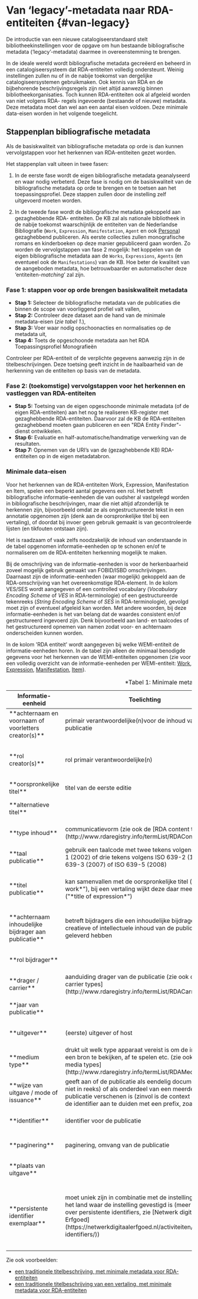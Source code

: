 Van ‘legacy’-metadata naar RDA-entiteiten {#van-legacy}
=====================

De introductie van een nieuwe catalogiseerstandaard stelt bibliotheekinstellingen voor de opgave om hun bestaande bibliografische metadata (‘legacy’-metadata) daarmee in overeenstemming te brengen. 

In de ideale wereld wordt bibliografische metadata gecreëerd en beheerd in een catalogiseersysteem dat RDA-entiteiten volledig ondersteunt. Weinig instellingen zullen nu of in de nabije toekomst van dergelijke catalogiseersystemen gebruikmaken. Ook kennis van RDA en de bijbehorende beschrijvingsregels zijn niet altijd aanwezig binnen bibliotheekorganisaties. 
Toch kunnen RDA-entiteiten ook al afgeleid worden van niet volgens RDA- regels ingevoerde (bestaande of nieuwe) metadata. Deze metadata moet dan wel aan een aantal eisen voldoen. Deze minimale data-eisen worden in het volgende toegelicht. 

## Stappenplan bibliografische metadata 
Als de basiskwaliteit van bibliografische metadata op orde is dan kunnen vervolgstappen voor het herkennen van RDA-entiteiten gezet worden. 

Het stappenplan valt uiteen in twee fasen: 

1. In de eerste fase wordt de eigen bibliografische metadata geanalyseerd en waar nodig verbeterd. Deze fase is nodig om de basiskwaliteit van de bibliografische metadata op orde te brengen en te toetsen aan het toepassingsprofiel. Deze stappen zullen door de instelling zelf uitgevoerd moeten worden. 
 
2. In de tweede fase wordt de bibliografische metadata gekoppeld aan gezaghebbende RDA- entiteiten. De KB zal als nationale bibliotheek in de nabije toekomst waarschijnlijk de entiteiten van de Nederlandse Bibliografie (`Work`, `Expression`, `Manifestation`, `Agent` en ook [Persona](#persona-in-rda)) gezaghebbend publiceren. Als eerste collecties zullen monografische romans en kinderboeken op deze manier gepubliceerd gaan worden. Zo worden de vervolgstappen van fase 2 mogelijk: het koppelen van de eigen bibliografische metadata aan de `Works`, `Expressions`, `Agents` (en eventueel ook de `Manifestations`) van de KB. Hoe beter de kwaliteit van de aangeboden metadata, hoe betrouwbaarder en automatischer deze ‘entiteiten-*matching*’ zal zijn. 

### Fase 1: stappen voor op orde brengen basiskwaliteit metadata 

 
- **Stap 1:** Selecteer de bibliografische metadata van de publicaties die binnen de scope van voorliggend profiel valt vallen,  
- **Stap 2:** Controleer deze dataset aan de hand van de minimale metadata-eisen (*zie tabel 1.*),  
- **Stap 3:** Voer waar nodig opschoonacties en normalisaties op de metadata uit,  
- **Stap 4:** Toets de opgeschoonde metadata aan het RDA Toepassingsprofiel Monografieën 

Controleer per RDA-entiteit of de verplichte gegevens aanwezig zijn in de titelbeschrijvingen. Deze toetsing geeft inzicht in de haalbaarheid van de herkenning van de entiteiten op basis van de metadata. 
 
### Fase 2: (toekomstige) vervolgstappen voor het herkennen en vastleggen van RDA-entiteiten 
 
- **Stap 5:** Toetsing van de eigen opgeschoonde minimale metadata (of de eigen RDA-entiteiten) aan het nog te realiseren KB-register met gezaghebbende RDA-entiteiten. Daarvoor zal de KB de RDA-entiteiten gezaghebbend moeten gaan publiceren en een "RDA Entity Finder"-dienst ontwikkelen.  
- **Stap 6:** Evaluatie en half-automatische/handmatige verwerking van de resultaten.  
- **Stap 7:** Opnemen van de URI’s van de (gezaghebbende KB) RDA-entiteiten op in de eigen metadatabron. 


### Minimale data-eisen 
Voor het herkennen van de RDA-entiteiten Work, Expression, Manifestation en Item, spelen een beperkt aantal gegevens een rol. Het betreft bibliografische informatie-eenheden die van oudsher al vastgelegd worden in bibliografische beschrijvingen, maar die niet altijd afzonderlijk te herkennen zijn, bijvoorbeeld omdat ze als ongestructureerde tekst in een annotatie opgenomen zijn (denk aan de oorspronkelijke titel bij een vertaling), of doordat bij invoer geen gebruik gemaakt is van gecontroleerde lijsten (en tikfouten ontstaan zijn).  

Het is raadzaam of vaak zelfs noodzakelijk de inhoud van onderstaande in de tabel opgenomen informatie-eenheden op te schonen en/of te normaliseren om de RDA-entiteiten herkenning mogelijk te maken. 

Bij de omschrijving van de informatie-eenheden is voor de herkenbaarheid zoveel mogelijk gebruik gemaakt van FOBID/ISBD omschrijvingen. Daarnaast zijn de informatie-eenheden (waar mogelijk) gekoppeld aan de RDA-omschrijving van het overeenkomstige RDA-element. In de kolom VES/SES wordt aangegeven of een controlled vocabulary (*Vocabulary Encoding Scheme* of *VES* in RDA-terminologie) of een gestructureerde tekenreeks (*String Encoding Scheme* of *SES* in RDA-terminologie), gevolgd moet zijn of eventueel afgeleid kan worden. Met andere woorden, bij deze informatie-eenheden is het van belang dat de waardes consistent en/of gestructureerd ingevoerd zijn. Denk bijvoorbeeld aan land- en taalcodes of het gestructureerd opnemen van namen zodat voor- en achternaam onderscheiden kunnen worden. 

In de kolom 'RDA entiteit' wordt aangegeven bij welke WEMI-entiteit de informatie-eenheden horen. In de tabel zijn alleen de minimaal benodigde gegevens voor het herkennen van de WEMI-entiteiten opgenomen (zie voor een volledig overzicht van de informatie-eenheden per WEMI-entiteit: [Work](https://github.com/netwerk-digitaal-erfgoed/rdanl/blob/master/Work-kenmerken.md), [Expression](https://github.com/netwerk-digitaal-erfgoed/rdanl/blob/master/Expression-kenmerken.md), [Manifestation](https://github.com/netwerk-digitaal-erfgoed/rdanl/blob/master/Manifestation-kenmerken.md), [Item](https://github.com/netwerk-digitaal-erfgoed/rdanl/blob/master/Item-kenmerken.md)). 


<table class='data'>
    <caption>*Tabel 1: Minimale metadata voor de herkenning van de WEMI-entiteiten van RDA*</caption>
    <thead>
        <tr>
            <th>Informatie-eenheid</th>
            <th>Toelichting</th>
            <th>Toelichting RDA</th>
            <th>Verpl.?</th>
            <th>VES/SES</th>
            <th>RDA Entiteit</th>
            <th>Voorbeelden</th>
        </tr>
    </thead>
    <tbody>
        <tr>
            <td>**achternaam en voornaam of voorletters creator(s)**</td>
            <td>primair verantwoordelijke(n)voor de inhoud van de publicatie</td>
            <td>`rdaw:P10065` &quot;*creator agent of work*&quot;</td>
            <td>ja</td>
            <td>ja, om achternaam te kunnen selecteren</td>
            <td>`Work`</td>
            <td>&quot;Couperus, Louis&quot;</td>
        </tr>
        <tr>
            <td>**rol creator(s)**</td>
            <td>rol primair verantwoordelijke(n)</td>
            <td>*subproperties* van `rdaw:P10065` &quot;*creator agent of work*&quot;</td>
            <td>indien bekend</td>
            <td>ja</td>
            <td>`Work`</td>
            <td>aut (author), art (artist)</td>
        </tr>
        <tr>
            <td>**oorspronkelijke titel**</td>
            <td>titel van de eerste editie</td>
            <td>`rdaw:P10088` &quot;*title of work*&quot;</td>
            <td>ja</td>
            <td>nee</td>
            <td>`Work`</td>
            <td>&quot;Aan den weg der vreugde&quot;</td>
        </tr>
        <tr>
            <td>**alternatieve titel**</td>
            <td></td>
            <td>`rdaw:P10086` &quot;*variant title of work*&quot;</td>
            <td>indien bekend</td>
            <td>nee</td>
            <td>`Work`</td>
            <td>&quot;Max Havelaar&quot;</td>
        </tr>
        <tr>
            <td>**type inhoud**</td>
            <td>communicatievorm (zie ook de [RDA content types](http://www.rdaregistry.info/termList/RDAContentType/))</td>
            <td>`rdae:P20001` &quot;*content type*&quot;</td>
            <td>ja</td>
            <td>ja</td>
            <td>`Expression`</td>
            <td>&quot;text&quot;, &quot;spoken word&quot;</td>
        </tr>
        <tr>
            <td>**taal publicatie**</td>
            <td>gebruik een taalcode met twee tekens volgens ISO 639-1 (2002) of drie tekens volgens ISO 639-2 (1998), ISO 639-3 (2007) of ISO 639-5 (2008)</td>
            <td>`rdae:P20006` &quot;*language of expression*&quot;</td>
            <td>ja</td>
            <td>ja</td>
            <td>`Expression`</td>
            <td>&quot;nl&quot;, &quot;nl-be&quot;</td>
        </tr>
        <tr>
            <td>**titel publicatie**</td>
            <td>kan samenvallen met de oorspronkelijke titel (&quot;*title of work*&quot;), bij een vertaling wijkt deze daar meestal van af (&quot;*title of expression*&quot;)</td>
            <td>`rdaw:P10088` &quot;title of work&quot; ,  `rdae:P20312` &quot;*title of expression*&quot;</td>
            <td>indien aanwezig</td>
            <td>nee</td>
            <td>`Work`, `Expression`</td>
            <td>&quot;The black lake&quot; (een vertaling van &quot;Oeroeg&quot;)</td>
        </tr>
        <tr>
            <td>**achternaam inhoudelijke bijdrager aan publicatie**</td>
            <td>betreft bijdragers die een inhoudelijke bijdrage aan de creatieve of intellectuele inhoud van de publicatie geleverd hebben</td>
            <td>`rdae:P2005` &quot;*creator agent of expression*&quot;</td>
            <td>indien aanwezig</td>
            <td>ja, om achternaam auteur te kunnen selecteren</td>
            <td>`Expression`</td>
            <td>&quot;Noble, Philippe&quot;</td>
        </tr>
        <tr>
            <td>**rol bijdrager**</td>
            <td></td>
            <td>`rdae:P20053`, zie de subproperties</td>
            <td>indien bekend</td>
            <td>ja</td>
            <td>`Expression`</td>
            <td>&quot;trl&quot; (translator)</td>
        </tr>
        <tr>
            <td>**drager / carrier**</td>
            <td>aanduiding drager van de publicatie (zie ook de [RDA carrier types](http://www.rdaregistry.info/termList/RDACarrierType/))</td>
            <td>`rdam:P30001` &quot;*carrier type*&quot;</td>
            <td>ja</td>
            <td>ja</td>
            <td>`Manifestation`</td>
            <td>&quot;band&quot;, &quot;microfiche&quot;</td>
        </tr>
        <tr>
            <td>**jaar van publicatie**</td>
            <td></td>
            <td>`rdam:P30011` &quot;*date of publication*&quot;</td>
            <td>ja</td>
            <td>ja</td>
            <td>`Manifestation`</td>
            <td>&quot;1969&quot;</td>
        </tr>
        <tr>
            <td>**uitgever**</td>
            <td>(eerste) uitgever of host</td>
            <td>`rdam:P30176` &quot;name of publisher&quot;</td>
            <td>ja</td>
            <td>nee</td>
            <td>`Manifestation`</td>
            <td>&quot;Pandora&quot;</td>
        </tr>
        <tr>
            <td>**medium type**</td>
            <td>drukt uit welk type apparaat vereist is om de inhoud van een bron te bekijken, af te spelen etc. (zie ook de [RDA media types](http://www.rdaregistry.info/termList/RDAMediaType/))</td>
            <td>`rdam:P30002` &quot;*has media type*&quot;</td>
            <td>indien bekend</td>
            <td>ja</td>
            <td>`Manifestation`</td>
            <td>&quot;computer&quot;, &quot;zonder medium&quot; (bij een gedrukte publicatie)</td>
        </tr>
        <tr>
            <td>**wijze van uitgave / mode of issuance**</td>
            <td>geeft aan of de publicatie als eendelig document (al dan niet in reeks) of als onderdeel van een meerdelige publicatie verschenen is (zinvol is de context of bron van de identifier aan te duiden met een prefix, zoals "ISBN: ")</td>
            <td>`rdam:P30003` &quot;*has mode of issuance*&quot;</td>
            <td>indien bekend</td>
            <td>ja</td>
            <td>`Manifestation`</td>
            <td>&quot;eendelig document&quot; , &quot;zelfstandige deeltitel MP&quot;</td>
        </tr>
        <tr>
            <td>**identifier**</td>
            <td>identifier voor de publicatie</td>
            <td>`rdam:P30004` &quot;*identifier for manifestation*&quot;</td>
            <td>indien bekend</td>
            <td>nee</td>
            <td>`Manifestation`</td>
            <td>&quot;ISBN:  9789023408017&quot; [^5]</td>
        </tr>
        <tr>
            <td>**paginering**</td>
            <td>paginering, omvang van de publicatie</td>
            <td>`rdam:P30182` &quot;*extent of manifestation*&quot;</td>
            <td>indien bekend</td>
            <td>ja</td>
            <td>`Manifestation`</td>
            <td>&quot;80 p.&quot;</td>
        </tr>
        <tr>
            <td>**plaats van uitgave**</td>
            <td></td>
            <td>`rdam:P30182` &quot;*place of publication*&quot;</td>
            <td>indien bekend</td>
            <td>nee</td>
            <td>`Manifestation`</td>
            <td>&quot;Amsterdam&quot;</td>
        </tr>
        <tr>
            <td>**persistente identifier exemplaar**</td>
            <td>moet uniek zijn in combinatie met de instellingsnaam en het land waar de instelling gevestigd is (meer informatie over persistente identifiers, zie [Netwerk digitaal Erfgoed](https://netwerkdigitaalerfgoed.nl/activiteiten/persistent-identifiers/))</td>
            <td>`rdai:P40001` &quot;*has identifier for item*&quot;</td>
            <td>ja</td>
            <td>nee</td>
            <td>`Item`</td>
            <td>&quot;2365290&quot; (als signatuur), &quot;urn:nbn:nl:kb-1684989030400&quot; (NBN (National Bibliographic Number), &quot;MMKB18B:060765000&quot; (URN - Uniform Resource Name)</td>
        </tr>
    </tbody>
</table>

Zie ook voorbeelden:

* [een traditionele titelbeschrijving, met minimale metadata voor RDA-entiteiten](#traditioneel_minimaal1)
* [een traditionele titelbeschrijving van een vertaling, met minimale metadata voor RDA-entiteiten](#traditioneel_minimaal2)
